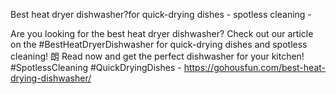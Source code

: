 Best heat dryer dishwasher?for quick-drying dishes - spotless cleaning - 

Are you looking for the best heat dryer dishwasher? Check out our article on the #BestHeatDryerDishwasher for quick-drying dishes and spotless cleaning! 朗 Read now and get the perfect dishwasher for your kitchen! #SpotlessCleaning #QuickDryingDishes - https://gohousfun.com/best-heat-drying-dishwasher/
